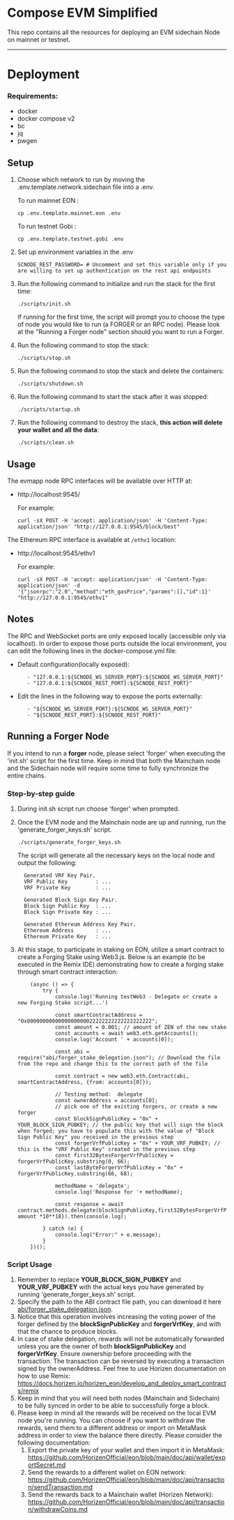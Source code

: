 # Compose EVM Simplified
This repo contains all the resources for deploying an EVM sidechain Node on mainnet or testnet.

---
# Deployment

### Requirements:
* docker
* docker compose v2
* bc
* jq
* pwgen

## Setup
1. Choose which network to run by moving the .env.template.network.sidechain file into a .env.

   To run mainnet EON : 
    ```shell
    cp .env.template.mainnet.eon .env
    ```
   To run testnet Gobi : 
    ```shell
    cp .env.template.testnet.gobi .env
    ```
2. Set up environment variables in the .env 
    ```shell
    SCNODE_REST_PASSWORD= # Uncomment and set this variable only if you are willing to set up authentication on the rest api endpoints
    ```
3. Run the following command to initialize and run the stack for the first time:
    ```shell
    ./scripts/init.sh
    ```
    If running for the first time, the script will prompt you to choose the type of node you would like to run (a FORGER or an RPC node).
    Please look at the "Running a Forger node" section should you want to run a Forger.
4. Run the following command to stop the stack:
    ```shell
    ./scripts/stop.sh
    ```
5. Run the following command to stop the stack and delete the containers:
    ```shell
    ./scripts/shutdown.sh
    ```
6. Run the following command to start the stack after it was stopped:
    ```shell
    ./scripts/startup.sh
    ```
7. Run the following command to destroy the stack, **this action will delete your wallet and all the data**:
    ```shell
    ./scripts/clean.sh
    ```

## Usage
The evmapp node RPC interfaces will be available over HTTP at:
- http://localhost:9545/

   For example:
   ```
   curl -sX POST -H 'accept: application/json' -H 'Content-Type: application/json' "http://127.0.0.1:9545/block/best"
   ```

The Ethereum RPC interface is available at `/ethv1` location:
- http://localhost:9545/ethv1

   For example:
   ```
   curl -sX POST -H 'accept: application/json' -H 'Content-Type: application/json' -d '{"jsonrpc":"2.0","method":"eth_gasPrice","params":[],"id":1}' "http://127.0.0.1:9545/ethv1"
   ```
## Notes
The RPC and WebSocket ports are only exposed locally (accessible only via localhost).
In order to expose those ports outside the local environment, you can edit the following lines in the docker-compose.yml file:
   
- Default configuration(locally exposed):
   ```
      - "127.0.0.1:${SCNODE_WS_SERVER_PORT}:${SCNODE_WS_SERVER_PORT}"
      - "127.0.0.1:${SCNODE_REST_PORT}:${SCNODE_REST_PORT}"
   ```

- Edit the lines in the following way to expose the ports externally:
   ```
      - "${SCNODE_WS_SERVER_PORT}:${SCNODE_WS_SERVER_PORT}"
      - "${SCNODE_REST_PORT}:${SCNODE_REST_PORT}"
   ```

## Running a Forger Node 
If you intend to run a **forger** node, please select 'forger' when executing the 'init.sh' script for the first time. Keep in mind that both the Mainchain node and the Sidechain node will require some time to fully synchronize the entire chains.

### Step-by-step guide ### 

1. During init.sh script run choose 'forger' when prompted. 
2. Once the EVM node and the Mainchain node are up and running, run the 'generate_forger_keys.sh' script. 
    ```shell
    ./scripts/generate_forger_keys.sh
    ```
    The script will generate all the necessary keys on the local node and output the following:
    ```shell
      Generated VRF Key Pair.
      VRF Public Key         : ...
      VRF Private Key        : ...

      Generated Block Sign Key Pair.
      Block Sign Public Key  : ...
      Block Sign Private Key : ...

      Generated Ethereum Address Key Pair.
      Ethereum Address       : ...
      Ethereum Private Key   : ...
    ```

3. At this stage, to participate in staking on EON, utilize a smart contract to create a Forging Stake using Web3.js. 
Below is an example (to be executed in the Remix IDE) demonstrating how to create a forging stake through smart contract interaction:
    ```shell
        (async () => {
            try {
                console.log('Running testWeb3 - Delegate or create a new Forging Stake script...')

                const smartContractAddress = "0x0000000000000000000022222222222222222222";
                const amount = 0.001; // amount of ZEN of the new stake
                const accounts = await web3.eth.getAccounts();
                console.log('Account ' + accounts[0]);

                const abi = require("abi/forger_stake_delegation.json"); // Download the file from the repo and change this to the correct path of the file

                const contract = new web3.eth.Contract(abi, smartContractAddress, {from: accounts[0]});

                // Testing method:  delegate
                const ownerAddress = accounts[0];
                // pick one of the existing forgers, or create a new forger
                const blockSignPublicKey = "0x" + YOUR_BLOCK_SIGN_PUBKEY; // the public key that will sign the block when forged; you have to populate this with the value of "Block Sign Public Key" you received in the previous step
                const forgerVrfPublicKey = "0x" + YOUR_VRF_PUBKEY; // this is the "VRF Public Key" created in the previous step
                const first32BytesForgerVrfPublicKey = forgerVrfPublicKey.substring(0, 66);
                const lastByteForgerVrfPublicKey = "0x" + forgerVrfPublicKey.substring(66, 68);

                methodName = 'delegate';
                console.log('Response for '+ methodName);

                const response = await contract.methods.delegate(blockSignPublicKey,first32BytesForgerVrfPublicKey,lastByteForgerVrfPublicKey,ownerAddress).send({value: amount *10**18}).then(console.log);

            } catch (e) {
                console.log("Error:" + e.message);
            }
        })();
    ```

### Script Usage ###
1. Remember to replace **YOUR_BLOCK_SIGN_PUBKEY** and **YOUR_VRF_PUBKEY** with the actual keys you have generated by running 'generate_forger_keys.sh' script.
2. Specify the path to the ABI contract file path, you can download it here [abi/forger_stake_delegation.json](https://raw.githubusercontent.com/HorizenOfficial/compose-evm-simplified/main/abi/forger_stake_delegation.json).
3. Notice that this operation involves increasing the voting power of the forger defined by the **blockSignPublicKey** and **forgerVrfKey**, and with that the chance to produce blocks.
4. In case of stake delegation, rewards will not be automatically forwarded unless you are the owner of both **blockSignPublicKey** and **forgerVrfKey**. Ensure ownership before proceeding with the transaction. The transaction can be reversed by executing a transaction signed by the ownerAddress. Feel free to use Horizen documentation on how to use Remix: https://docs.horizen.io/horizen_eon/develop_and_deploy_smart_contracts/remix
5. Keep in mind that you will need both nodes (Mainchain and Sidechain) to be fully synced in order to be able to successfully forge a block.
6. Please keep in mind all the rewards will be received on the local EVM node you're running. You can choose if you want to withdraw the rewards, send them to a different address or import on MetaMask address in order to view the balance there directly. Please consider the following documentation:
   1. Export the private key of your wallet and then import it in MetaMask: https://github.com/HorizenOfficial/eon/blob/main/doc/api/wallet/exportSecret.md
   2. Send the rewards to a different wallet on EON network: https://github.com/HorizenOfficial/eon/blob/main/doc/api/transaction/sendTransaction.md
   3. Send the rewards back to a Mainchain wallet (Horizen Network): https://github.com/HorizenOfficial/eon/blob/main/doc/api/transaction/withdrawCoins.md
